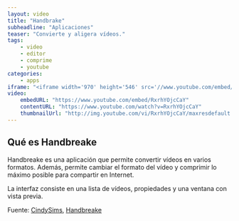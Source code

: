 ```yaml
---
layout: video
title: "Handbrake"
subheadline: "Aplicaciones"
teaser: "Convierte y aligera vídeos."
tags:
    - video
    - editor
    - comprime
    - youtube
categories:
    - apps
iframe: "<iframe width='970' height='546' src='//www.youtube.com/embed/RxrhYOjcCaY' frameborder='0' allowfullscreen></iframe>"
video:
    embedURL: "https://www.youtube.com/embed/RxrhYOjcCaY"
    contentURL: "https://www.youtube.com/watch?v=RxrhYOjcCaY"
    thumbnailUrl: "http://img.youtube.com/vi/RxrhYOjcCaY/maxresdefault.jpg"
---
```

<!--more-->

## Qué es Handbreake

Handbreake es una aplicación que permite convertir vídeos en varios formatos. Además, permite cambiar el formato del vídeo y comprimir lo máximo posible para compartir en Internet.

La interfaz consiste en una lista de vídeos, propiedades y una ventana con vista previa.

Fuente: [CindySims](https://www.youtube.com/channel/UCnJOvGWpZGw_sxrVx4Z2Gdw), [Handbreake](https://handbrake.fr/)
